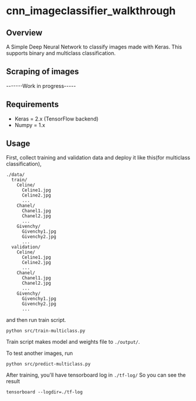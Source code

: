 # cnn_imageclassifier_walkthrough

## Overview

A Simple Deep Neural Network to classify images made with Keras. This supports binary and multiclass classification.

## Scraping of images
-------Work in progress-----

## Requirements

  * Keras = 2.x (TensorFlow backend)
  * Numpy = 1.x

## Usage

First, collect training and validation data and deploy it like this(for multiclass classification),
```
./data/
  train/
    Celine/
      Celine1.jpg
      Celine2.jpg
      ...
    Chanel/
      Chanel1.jpg
      Chanel2.jpg
      ...
    Givenchy/
      Givenchy1.jpg
      Givenchy2.jpg
      ...
  validation/
    Celine/
      Celine1.jpg
      Celine2.jpg
      ...
    Chanel/
      Chanel1.jpg
      Chanel2.jpg
      ...
    Givenchy/
      Givenchy1.jpg
      Givenchy2.jpg
      ...
```

and then run train script.

```
python src/train-multiclass.py
```

Train script makes model and weights file to `./output/`.

To test another images, run

```
python src/predict-multiclass.py
```

After training, you'll have tensorboard log in `./tf-log/`
So you can see the result

```
tensorboard --logdir=./tf-log
```
